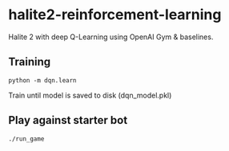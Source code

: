 # halite2-reinforcement-learning

Halite 2 with deep Q-Learning using OpenAI Gym & baselines.

## Training

```
python -m dqn.learn
```

Train until model is saved to disk (dqn_model.pkl)

## Play against starter bot

```
./run_game
```
